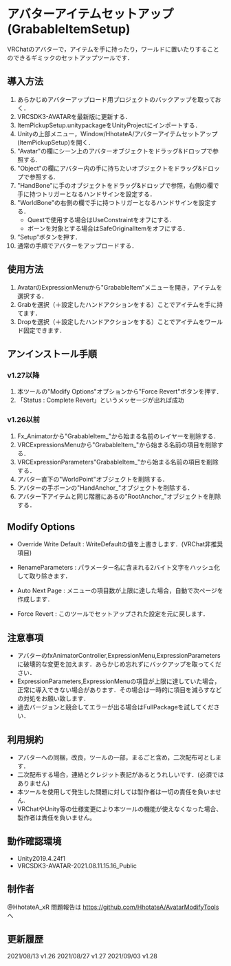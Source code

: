 # アバターアイテムセットアップ(GrabableItemSetup)

VRChatのアバターで，アイテムを手に持ったり，ワールドに置いたりすることのできるギミックのセットアップツールです．

## 導入方法
1. あらかじめアバターアップロード用プロジェクトのバックアップを取っておく．
2. VRCSDK3-AVATARを最新版に更新する．
3. ItemPickupSetup.unitypackageをUnityProjectにインポートする．
4. Unityの上部メニュー，Window/HhotateA/アバターアイテムセットアップ(ItemPickupSetup)を開く．
5. "Avatar"の欄にシーン上のアバターオブジェクトをドラッグ&ドロップで参照する.
6. "Object"の欄にアバター内の手に持ちたいオブジェクトをドラッグ&ドロップで参照する.
7. "HandBone"に手のオブジェクトをドラッグ&ドロップで参照，右側の欄で手に持つトリガーとなるハンドサインを設定する．
8. "WorldBone"の右側の欄で手に持つトリガーとなるハンドサインを設定する．
    - Questで使用する場合はUseConstraintをオフにする．
    - ボーンを対象とする場合はSafeOriginalItemをオフにする．
9. ”Setup”ボタンを押す．
10. 通常の手順でアバターをアップロードする．

## 使用方法
1. AvatarのExpressionMenuから"GrabableItem"メニューを開き，アイテムを選択する．
2. Grabを選択（＋設定したハンドアクションをする）ことでアイテムを手に持てます．
3. Dropを選択（＋設定したハンドアクションをする）ことでアイテムをワールド固定できます．

## アンインストール手順
### v1.27以降
 1. 本ツールの"Modify Options"オプションから"Force Revert"ボタンを押す．
 2. 「Status : Complete Revert」というメッセージが出れば成功
### v1.26以前
 1. Fx_Animatorから"GrabableItem_"から始まる名前のレイヤーを削除する．
 2. VRCExpressionsMenuから"GrabableItem_"から始まる名前の項目を削除する．
 3. VRCExpressionParameters"GrabableItem_"から始まる名前の項目を削除する．
 4. アバター直下の"WorldPoint"オブジェクトを削除する．
 5. アバターの手ボーンの"HandAnchor_"オブジェクトを削除する．
 5. アバター下アイテムと同じ階層にあるの"RootAnchor_"オブジェクトを削除する．

## Modify Options
- Override Write Default : WriteDefaultの値を上書きします．(VRChat非推奨項目)
- RenameParameters : パラメーター名に含まれる2バイト文字をハッシュ化して取り除きます．
- Auto Next Page : メニューの項目数が上限に達した場合，自動で次ページを作成します．

- Force Revert : このツールでセットアップされた設定を元に戻します．

## 注意事項
- アバターのfxAnimatorController,ExpressionMenu,ExpressionParametersに破壊的な変更を加えます．あらかじめ忘れずにバックアップを取ってください．
- ExpressionParameters,ExpressionMenuの項目が上限に達していた場合，正常に導入できない場合があります．その場合は一時的に項目を減らすなどの対処をお願い致します．
- 過去バージョンと競合してエラーが出る場合はFullPackageを試してください．

## 利用規約
- アバターへの同梱，改良，ツールの一部，まるごと含め，二次配布可とします．
- 二次配布する場合，連絡とクレジット表記があるとうれしいです．(必須ではありません)
- 本ツールを使用して発生した問題に対しては製作者は一切の責任を負いません.
- VRChatやUnity等の仕様変更により本ツールの機能が使えなくなった場合、製作者は責任を負いません。

## 動作確認環境
- Unity2019.4.24f1
- VRCSDK3-AVATAR-2021.08.11.15.16_Public

## 制作者
@HhotateA_xR
問題報告は https://github.com/HhotateA/AvatarModifyTools へ

## 更新履歴
2021/08/13 v1.26
2021/08/27 v1.27
2021/09/03 v1.28